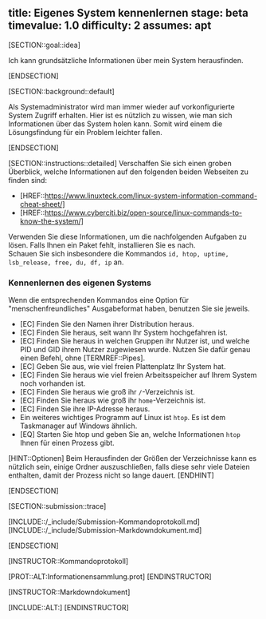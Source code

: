 title: Eigenes System kennenlernen
stage: beta
timevalue: 1.0
difficulty: 2
assumes: apt
---

[SECTION::goal::idea]

Ich kann grundsätzliche Informationen über mein System herausfinden.

[ENDSECTION]

[SECTION::background::default]

Als Systemadministrator wird man immer wieder auf vorkonfigurierte System Zugriff erhalten.
Hier ist es nützlich zu wissen, wie man sich Informationen über das System holen kann. Somit wird 
einem die Lösungsfindung für ein Problem leichter fallen.

[ENDSECTION]

[SECTION::instructions::detailed]
Verschaffen Sie sich einen groben Überblick, welche Informationen auf den folgenden beiden
Webseiten zu finden sind:

- [HREF::https://www.linuxteck.com/linux-system-information-command-cheat-sheet/]
- [HREF::https://www.cyberciti.biz/open-source/linux-commands-to-know-the-system/]

Verwenden Sie diese Informationen, um die nachfolgenden Aufgaben zu lösen.
Falls Ihnen ein Paket fehlt, installieren Sie es nach.  
Schauen Sie sich insbesondere die Kommandos `id, htop, uptime, lsb_release, free, du, df, ip` an.

### Kennenlernen des eigenen Systems

Wenn die entsprechenden Kommandos eine Option für "menschenfreundliches" Ausgabeformat haben,
benutzen Sie sie jeweils.

- [EC] Finden Sie den Namen ihrer Distribution heraus.
- [EC] Finden Sie heraus, seit wann Ihr System hochgefahren ist.
- [EC] Finden Sie heraus in welchen Gruppen ihr Nutzer ist, und welche PID und GID ihrem Nutzer zugewiesen wurde. 
  Nutzen Sie dafür genau einen Befehl, ohne [TERMREF::Pipes].
- [EC] Geben Sie aus, wie viel freien Plattenplatz Ihr System hat.
- [EC] Finden Sie heraus wie viel freien Arbeitsspeicher auf Ihrem System noch vorhanden ist.
- [EC] Finden Sie heraus wie groß ihr `/`-Verzeichnis ist.
- [EC] Finden Sie heraus wie groß ihr `home`-Verzeichnis ist.
- [EC] Finden Sie ihre IP-Adresse heraus.
- Ein weiteres wichtiges Programm auf Linux ist `htop`. Es ist dem Taskmanager auf Windows ähnlich.
- [EQ] Starten Sie htop und geben Sie an, welche Informationen `htop` Ihnen für einen Prozess gibt.

[HINT::Optionen]
Beim Herausfinden der Größen der Verzeichnisse kann es nützlich sein, einige Ordner auszuschließen,
falls diese sehr viele Dateien enthalten, damit der Prozess nicht so lange dauert.
[ENDHINT]

[ENDSECTION]

[SECTION::submission::trace]

[INCLUDE::/_include/Submission-Kommandoprotokoll.md]
[INCLUDE::/_include/Submission-Markdowndokument.md]

[ENDSECTION]

[INSTRUCTOR::Kommandoprotokoll]

[PROT::ALT:Informationensammlung.prot]
[ENDINSTRUCTOR]

[INSTRUCTOR::Markdowndokument]

[INCLUDE::ALT:]
[ENDINSTRUCTOR]